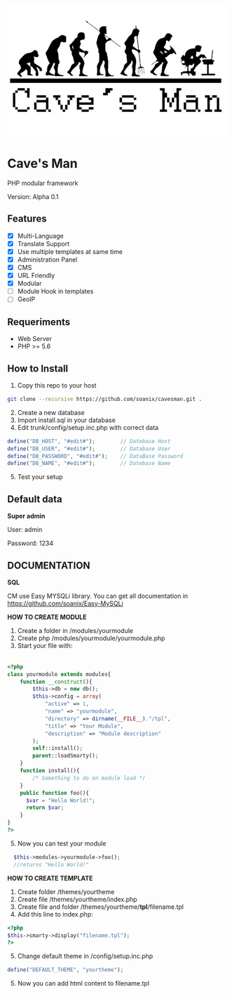 ![Alt text](cavesman.jpg?raw=true "Title")

# Cave's Man

PHP modular framework

Version: Alpha 0.1

## Features

- [x] Multi-Language
- [x] Translate Support
- [x] Use multiple templates at same time
- [x] Administration Panel
- [x] CMS
- [x] URL Friendly
- [x] Modular
- [ ] Module Hook in templates
- [ ] GeoIP

## Requeriments

- Web Server
- PHP >= 5.6

## How to Install

1. Copy this repo to your host

```bash
git clone --recursive https://github.com/soanix/cavesman.git .
```

2. Create a new database
3. Import install.sql in your database
4. Edit trunk/config/setup.inc.php with correct data

```php
define("DB_HOST", "#edit#"); 		// Datebase Host
define("DB_USER", "#edit#"); 		// Database User
define("DB_PASSWORD", "#edit#"); 	// DataBase Password
define("DB_NAME", "#edit#"); 		// Datebase Name
```
5. Test your setup

## Default data

**Super admin**

User: admin

Password: 1234


## DOCUMENTATION

**SQL**

CM use Easy MYSQLi library. You can get all documentation in https://github.com/soanix/Easy-MySQLi

**HOW TO CREATE MODULE**

1. Create a folder in /modules/yourmodule
2. Create php /modules/yourmodule/yourmodule.php
3. Start your file with:

```php

<?php
class yourmodule extends modules{
    function __construct(){
        $this->db = new db();
        $this->config = array(
            "active" => 1,
            "name" => "yourmodule",
            "directory" => dirname(__FILE__)."/tpl",
            "title" => "Your Module",
            "description" => "Module description"
        );
        self::install();
        parent::loadSmarty();
    }
    function install(){
        /* Something to do on module load */
    }
    public function foo(){
      $var = "Hello World!";
      return $var;
    }
}
?>
```

5. Now you can test your module
```php
  $this->modules->yourmodule->foo();
  //returns "Hello World!"
```

**HOW TO CREATE TEMPLATE**

1. Create folder /themes/yourtheme
2. Create file /themes/yourtheme/index.php
3. Create file and folder /themes/yourtheme/**tpl**/filename.tpl
4. Add this line to index.php:

```php
<?php
$this->smarty->display("filename.tpl");
?>

```
5. Change default theme in /config/setup.inc.php

```php
define("DEFAULT_THEME", "yourtheme");
```
5. Now you can add html content to filename.tpl
